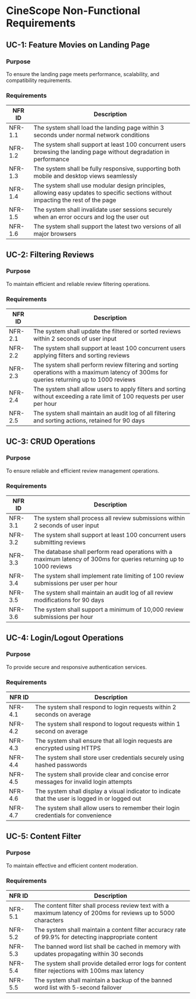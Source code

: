 # CineScope Non-Functional Requirements

## UC-1: Feature Movies on Landing Page

### Purpose
To ensure the landing page meets performance, scalability, and compatibility requirements.

### Requirements

| NFR ID | Description |
|--------|-------------|
| NFR-1.1 | The system shall load the landing page within 3 seconds under normal network conditions |
| NFR-1.2 | The system shall support at least 100 concurrent users browsing the landing page without degradation in performance |
| NFR-1.3 | The system shall be fully responsive, supporting both mobile and desktop views seamlessly |
| NFR-1.4 | The system shall use modular design principles, allowing easy updates to specific sections without impacting the rest of the page |
| NFR-1.5 | The system shall invalidate user sessions securely when an error occurs and log the user out |
| NFR-1.6 | The system shall support the latest two versions of all major browsers |

## UC-2: Filtering Reviews

### Purpose
To maintain efficient and reliable review filtering operations.

### Requirements

| NFR ID | Description |
|--------|-------------|
| NFR-2.1 | The system shall update the filtered or sorted reviews within 2 seconds of user input |
| NFR-2.2 | The system shall support at least 100 concurrent users applying filters and sorting reviews |
| NFR-2.3 | The system shall perform review filtering and sorting operations with a maximum latency of 300ms for queries returning up to 1000 reviews |
| NFR-2.4 | The system shall allow users to apply filters and sorting without exceeding a rate limit of 100 requests per user per hour |
| NFR-2.5 | The system shall maintain an audit log of all filtering and sorting actions, retained for 90 days |

## UC-3: CRUD Operations

### Purpose
To ensure reliable and efficient review management operations.

### Requirements

| NFR ID | Description |
|--------|-------------|
| NFR-3.1 | The system shall process all review submissions within 2 seconds of user input |
| NFR-3.2 | The system shall support at least 100 concurrent users submitting reviews |
| NFR-3.3 | The database shall perform read operations with a maximum latency of 300ms for queries returning up to 1000 reviews |
| NFR-3.4 | The system shall implement rate limiting of 100 review submissions per user per hour |
| NFR-3.5 | The system shall maintain an audit log of all review modifications for 90 days |
| NFR-3.6 | The system shall support a minimum of 10,000 review submissions per hour |

## UC-4: Login/Logout Operations

### Purpose
To provide secure and responsive authentication services.

### Requirements

| NFR ID | Description |
|--------|-------------|
| NFR-4.1 | The system shall respond to login requests within 2 seconds on average |
| NFR-4.2 | The system shall respond to logout requests within 1 second on average |
| NFR-4.3 | The system shall ensure that all login requests are encrypted using HTTPS |
| NFR-4.4 | The system shall store user credentials securely using hashed passwords |
| NFR-4.5 | The system shall provide clear and concise error messages for invalid login attempts |
| NFR-4.6 | The system shall display a visual indicator to indicate that the user is logged in or logged out |
| NFR-4.7 | The system shall allow users to remember their login credentials for convenience |

## UC-5: Content Filter

### Purpose
To maintain effective and efficient content moderation.

### Requirements

| NFR ID | Description |
|--------|-------------|
| NFR-5.1 | The content filter shall process review text with a maximum latency of 200ms for reviews up to 5000 characters |
| NFR-5.2 | The system shall maintain a content filter accuracy rate of 99.9% for detecting inappropriate content |
| NFR-5.3 | The banned word list shall be cached in memory with updates propagating within 30 seconds |
| NFR-5.4 | The system shall provide detailed error logs for content filter rejections with 100ms max latency |
| NFR-5.5 | The system shall maintain a backup of the banned word list with 5-second failover |